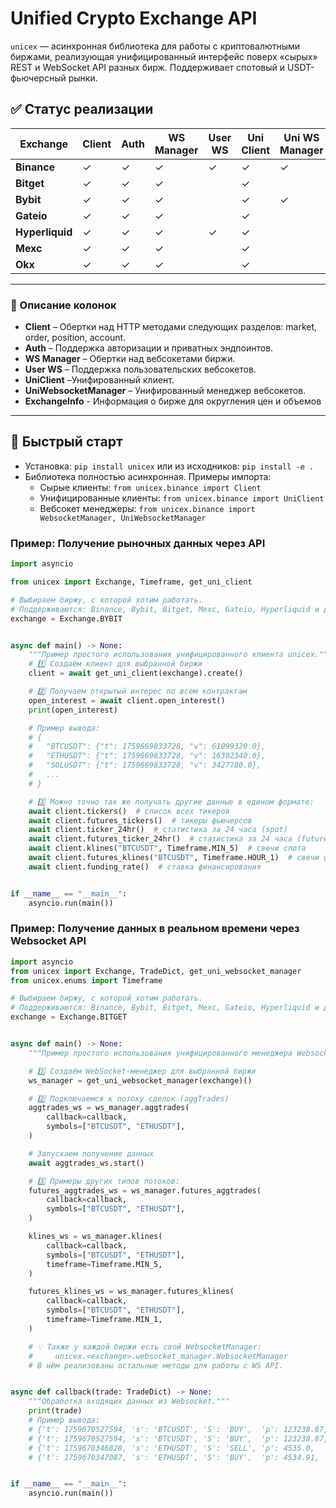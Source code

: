 # Unified Crypto Exchange API

`unicex` — асинхронная библиотека для работы с криптовалютными биржами, реализующая унифицированный интерфейс поверх «сырых» REST и WebSocket API разных бирж. Поддерживает спотовый и USDT-фьючерсный рынки.

## ✅ Статус реализации

| Exchange        | Client | Auth | WS Manager | User WS | Uni Client | Uni WS Manager | ExchangeInfo |
|-----------------|--------|------|------------|---------|------------|----------------|--------------|
| **Binance**     | ✓      | ✓    | ✓          | ✓       | ✓          | ✓              | ✓            |
| **Bitget**      | ✓      | ✓    | ✓          |         | ✓          |                | ✓            |
| **Bybit**       | ✓      | ✓    | ✓          |         | ✓          | ✓              |              |
| **Gateio**      | ✓      | ✓    | ✓          |         | ✓          |                |              |
| **Hyperliquid** | ✓      | ✓    | ✓          | ✓       | ✓          |                |              |
| **Mexc**        | ✓      | ✓    | ✓          |         | ✓          |                |              |
| **Okx**         | ✓      | ✓    | ✓          |         | ✓          |                | ✓            |
---


### 📖 Описание колонок

- **Client** – Обертки над HTTP методами следующих разделов: market, order, position, account.
- **Auth** – Поддержка авторизации и приватных эндпоинтов.
- **WS Manager** – Обертки над вебсокетами биржи.
- **User WS** – Поддержка пользовательских вебсокетов.
- **UniClient** –Унифированный клиент.
- **UniWebsocketManager** – Унифированный менеджер вебсокетов.
- **ExchangeInfo** - Информация о бирже для округления цен и объемов
---

## 🚀 Быстрый старт

- Установка: `pip install unicex` или из исходников: `pip install -e .`
- Библиотека полностью асинхронная. Примеры импорта:
  - Сырые клиенты: `from unicex.binance import Client`
  - Унифицированные клиенты: `from unicex.binance import UniClient`
  - Вебсокет менеджеры: `from unicex.binance import WebsocketManager, UniWebsocketManager`

### Пример: Получение рыночных данных через API

```python
import asyncio

from unicex import Exchange, Timeframe, get_uni_client

# Выбираем биржу, с которой хотим работать.
# Поддерживаются: Binance, Bybit, Bitget, Mexc, Gateio, Hyperliquid и другие.
exchange = Exchange.BYBIT


async def main() -> None:
    """Пример простого использования унифицированного клиента unicex."""
    # 1️⃣ Создаём клиент для выбранной биржи
    client = await get_uni_client(exchange).create()

    # 2️⃣ Получаем открытый интерес по всем контрактам
    open_interest = await client.open_interest()
    print(open_interest)

    # Пример вывода:
    # {
    #   "BTCUSDT": {"t": 1759669833728, "v": 61099320.0},
    #   "ETHUSDT": {"t": 1759669833728, "v": 16302340.0},
    #   "SOLUSDT": {"t": 1759669833728, "v": 3427780.0},
    #   ...
    # }

    # 3️⃣ Можно точно так же получать другие данные в едином формате:
    await client.tickers()  # список всех тикеров
    await client.futures_tickers()  # тикеры фьючерсов
    await client.ticker_24hr()  # статистика за 24 часа (spot)
    await client.futures_ticker_24hr()  # статистика за 24 часа (futures)
    await client.klines("BTCUSDT", Timeframe.MIN_5)  # свечи спота
    await client.futures_klines("BTCUSDT", Timeframe.HOUR_1)  # свечи фьючерсов
    await client.funding_rate()  # ставка финансирования


if __name__ == "__main__":
    asyncio.run(main())

```

### Пример: Получение данных в реальном времени через Websocket API

```python
import asyncio
from unicex import Exchange, TradeDict, get_uni_websocket_manager
from unicex.enums import Timeframe

# Выбираем биржу, с которой хотим работать.
# Поддерживаются: Binance, Bybit, Bitget, Mexc, Gateio, Hyperliquid и другие.
exchange = Exchange.BITGET


async def main() -> None:
    """Пример простого использования унифицированного менеджера Websocket от UniCEX."""

    # 1️⃣ Создаём WebSocket-менеджер для выбранной биржи
    ws_manager = get_uni_websocket_manager(exchange)()

    # 2️⃣ Подключаемся к потоку сделок (aggTrades)
    aggtrades_ws = ws_manager.aggtrades(
        callback=callback,
        symbols=["BTCUSDT", "ETHUSDT"],
    )

    # Запускаем получение данных
    await aggtrades_ws.start()

    # 3️⃣ Примеры других типов потоков:
    futures_aggtrades_ws = ws_manager.futures_aggtrades(
        callback=callback,
        symbols=["BTCUSDT", "ETHUSDT"],
    )

    klines_ws = ws_manager.klines(
        callback=callback,
        symbols=["BTCUSDT", "ETHUSDT"],
        timeframe=Timeframe.MIN_5,
    )

    futures_klines_ws = ws_manager.futures_klines(
        callback=callback,
        symbols=["BTCUSDT", "ETHUSDT"],
        timeframe=Timeframe.MIN_1,
    )

    # 💡 Также у каждой биржи есть свой WebsocketManager:
    #     unicex.<exchange>.websocket_manager.WebsocketManager
    # В нём реализованы остальные методы для работы с WS API.


async def callback(trade: TradeDict) -> None:
    """Обработка входящих данных из Websocket."""
    print(trade)
    # Пример вывода:
    # {'t': 1759670527594, 's': 'BTCUSDT', 'S': 'BUY',  'p': 123238.87, 'v': 0.05}
    # {'t': 1759670527594, 's': 'BTCUSDT', 'S': 'BUY',  'p': 123238.87, 'v': 0.04}
    # {'t': 1759670346828, 's': 'ETHUSDT', 'S': 'SELL', 'p': 4535.0,    'v': 0.0044}
    # {'t': 1759670347087, 's': 'ETHUSDT', 'S': 'BUY',  'p': 4534.91,   'v': 0.2712}


if __name__ == "__main__":
    asyncio.run(main())
```
